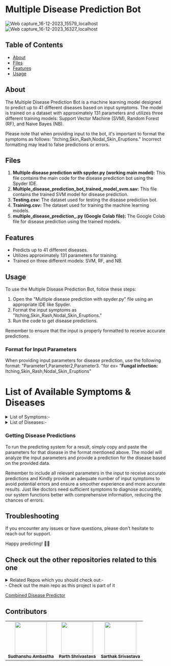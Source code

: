 # Multiple Disease Prediction Bot

![Web capture_16-12-2023_15579_localhost](https://github.com/Sudhanshu-Ambastha/Google-background/assets/135802131/22a87cc6-fc4d-4ed5-832d-dd8d9d230f94)
![Web capture_16-12-2023_16327_localhost](https://github.com/Sudhanshu-Ambastha/Google-background/assets/135802131/5a297e58-7ead-4407-8116-bdfff8585079)

## Table of Contents

- [About](#about)
- [Files](#files)
- [Features](#features)
- [Usage](#usage)

## About

The Multiple Disease Prediction Bot is a machine learning model designed to predict up to 41 different diseases based on input symptoms. The model is trained on a dataset with approximately 131 parameters and utilizes three different training models: Support Vector Machine (SVM), Random Forest (RF), and Naive Bayes (NB).

Please note that when providing input to the bot, it's important to format the symptoms as follows: "Itching,Skin_Rash,Nodal_Skin_Eruptions." Incorrect formatting may lead to false predictions or errors.

## Files

1. **Multiple disease prediction with spyder.py (working main model):** This file contains the main code for the disease prediction bot using the Spyder IDE.
2. **Multiple_disease_prediction_bot_trained_model_svm.sav:** This file contains the trained SVM model for disease prediction.
3. **Testing.csv:** The dataset used for testing the disease prediction bot.
4. **Training.csv:** The dataset used for training the machine learning models.
5. **multiple_disease_prediction_.py (Google Colab file):** The Google Colab file for disease prediction using the trained models.

## Features

- Predicts up to 41 different diseases.
- Utilizes approximately 131 parameters for training.
- Trained on three different models: SVM, RF, and NB.

## Usage

To use the Multiple Disease Prediction Bot, follow these steps:

1. Open the "Multiple disease prediction with spyder.py" file using an appropriate IDE like Spyder.
2. Format the input symptoms as "Itching,Skin_Rash,Nodal_Skin_Eruptions."
3. Run the code to get disease predictions.

Remember to ensure that the input is properly formatted to receive accurate predictions.

### Format for Input Parameters

When providing input parameters for disease prediction, use the following format: "Parameter1,Parameter2,Parameter3.
"for ex= "**Fungal infection:** Itching,Skin_Rash,Nodal_Skin_Eruptions"

# List of Available Symptoms & Diseases
<details>
<summary>List of Symptoms:-</summary>

|A|B|C|D|E|
|---|---|---|---|---|
|Abnormal_Menstruation|Bladder_Discomfort|Chest_Pain|Dark_Urine|Enlarged_Thyroid|  
|Abdominal_Pain|Belly_Pain|Chills|Dehydration|Excessive_Hunger| 
|Acidity|Blurred_And_Distorted_Vision|Cold_Hands_and_Feets|Depression|Extra_Marital_Contacts|
|Acute_Liver_Failure|Bloody_Stool|Coma|Diarrhoea|
|Altered_Sensorium|Back_Pain|Constipation|Dizziness| 
|Anxiety|Breathlessness|Congestion|Drying_and_Tingling_Lips| 
||Belly_Pain|Continuous_Sneezing|Dischromic|  
||Brittle_Nails|Continuous_Feel_of_Urine|Distention_Of_Abdomen|
||Blackheads|Cough|
||Bruising|Cramps|
||Blister 
||Burning_Micturition| 
||Blood_In-Sputum|

|F|H|I|J|K|L|
|---|---|---|---|---|---|
|Fast_Heart_Rate|High_Fever|Irregular_Sugar_Level|Joint_Pain|Knee_Pain|Lack_of_Concentration|  
|Fatigue|Headache|Increased_Appetite |||Lethargy|  
|Fluid_Overload|Hip_Joint_Painlurred_And_Distorted_Vision|Increased_Urination|||Loss_of_Appetite|
|Foul_Smell_of_Urine|History_of_Alcohol_Consumption|Indigestion|||Loss_of_Balance|
|Family-History||Inflammatory_Nails |||Loss_of_Smell|
|||Internal_Itching|| 
|||Irritability||  
|||Irritation_in_Anus||
|||Itching|

|M|N|O|P|R|S|
|---|---|---|---|---|---|
|Muscle_Wasting|Nausea|Obesity|Phlegm|Redness_Of_Eyes|Slurred_Speech| 
|Malaise|Neck_Pain||Pain_Behind_The_Eyes|Red_Sore_Around_Nose|Sweating| 
|Metallic_Taste|Nodal_Skin_Eruptions||Patches_In_Throat|Red_Spots_Over_Body|Sunken_Eyes|
|Mild_Fever|||Pain_During_Bowel_Movements|Restlessness|Scurring|
|Mood_Swings|||Pain_in_Anal_Region|Runny_Nose|Shivering|  
|Movement_Stiffness|||Painful_Walking|Rusty_Sputum|Silver_Like_Dusting|  
|Muscle_Pain|||Palpitations|Receiving_blood_transfusion|Sinus_Pressure| 
|Muscle_Weakness|||Polyuria|Receiving_Unterile_Injections|Skin_Peeling|
|Muscular_Stiffness|||Prominent_Veins_on_Calf||Skin_Rash|
|Mucoid_Sputum|||Puffy_Face_and_Eyes||Small_Dents_in_Nails|  
||||Pus_Filled_Pimples||Spinning_Movements|
||||Patches||Spotting_Urination|
||||Palpitations||Stiff_Neck|
||||||Stomach_Pain|     
||||||Stomach_Bleeding| 
||||||Swelling_Joints| 
||||||Swelling_of_Stomach|  
||||||Swollen_Legs| 
||||||Swollen_Blood_Vessels| 
||||||Swollen_Extremities| 
||||||Swollen_Lymph_Nodes| 

|T|U|V|W|Y|
|---|---|---|---|---|
|Throat_Irritation|Ulcers_on_Tongue|Vomiting|Watering_From_Eyes|Yellow_Crust_Ooze|  
|Toxic_Look_(Typhos)|Unsteadiness|Visual-Disturbances|Weakness_in_Limbs|Yellow_Urine| 
||||Weight_Gain|Yellowing_of_Eyes |
||||Weight_Loss|Yellowish_Skin |
||||weakness_of_one_body_side||
</details>
<details>
<summary>List of Diseases:-</summary>
    
| Column 1                   | Column 2                   | Column 3               | Column 4                   | Column 5               |
|----------------------------|----------------------------|------------------------|----------------------------|------------------------|
| Fungal infection           | Jaundice                   | Heart attack           | Arthritis                  | GERD                   |
| Hepatitis C                | Malaria                    | Varicose veins         | Paroymsal Positional Vertigo | Diabetes             |
| Hepatitis E                | Pneumonia                  | Gastroenteritis        | Acne                       | Heart Disease          |
| Alcoholic hepatitis        | Dengue                     | Bronchial Asthma       | Urinary tract infection    | Chronic cholestasis    |
| Tuberculosis               | Typhoid                    | Hypoglycemia           | Psoriasis                  | Drug Reaction          |
| Common Cold                | Hypothyroidism             | Osteoarthristis        | Hepatitis D                | Peptic ulcer disease   |
| Chicken pox                | Hyperthyroidism            | Migraine               | Hepatitis B                | AIDS                   |
| Dimorphic hemmorhoids(piles)| Hypertension              | Paralysis (brain hemorrhage) | Allergy              | Hepatitis A            |
| Impetigo                   |                            |                        |                            |                        |
</details>

### Getting Disease Predictions

To run the predicting system for a result, simply copy and paste the parameters for that disease in the format mentioned above. The model will analyze the input parameters and provide a prediction for the disease based on the provided data.

Remember to include all relevant parameters in the input to receive accurate predictions
and Kindly provide an adequate number of input symptoms to avoid potential errors and ensure a smoother experience and more accurate results. Just like doctors need sufficient symptoms to diagnose accurately, our system functions better with comprehensive information, reducing the chances of errors.

## Troubleshooting
If you encounter any issues or have questions, please don't hesitate to reach out for support.

Happy predicting! 🤖💙

## Check out the other repositories related to this one
<details>
<summary>Related Repos which you should check out:-</summary>

![Web capture_16-12-2023_162935_localhost](https://github.com/Sudhanshu-Ambastha/Google-background/assets/135802131/b33c540d-9cb2-410c-b83c-37b99be726de)  
- [Diabetes Prediction Bot](https://github.com/Sudhanshu-Ambastha/Diabetes-Prediction-Bot)

![Web capture_16-12-2023_162351_localhost](https://github.com/Sudhanshu-Ambastha/Google-background/assets/135802131/10dc50a7-ac7d-4972-bf52-736f448a6ca4)  
- [Heart Disease Prediction Bot](https://github.com/Sudhanshu-Ambastha/Heart-Disease-Prediction-Bot)

</details>
- Check out the main repo as this project is part of it

[Combined Disease Predictor](https://github.com/Sudhanshu-Ambastha/Combined-Disease-Prediction-Bot)

## Contributors
<table>
    <tr>
        <td align="center">
        <a href="http://github.com/Sudhanshu-Ambastha">
            <img src="https://avatars.githubusercontent.com/u/135802131?v=4" width="100px;" alt=""/>
            <br />
            <sub><b>Sudhanshu Ambastha </b></sub>
        </a>
        <br />
    </td>
    <td align="center">
        <a href="https://github.com/Vishwas567917">
            <img src="https://avatars.githubusercontent.com/u/139749696?s=100&v=4" width="100px;" alt=""/>
            <br />
            <sub><b>Parth Shrivastava</b></sub>
        </a>
        <br />
    </td>
    <td align="center">
        <a href="https://github.com/Sarthak966829">
            <img src="https://avatars.githubusercontent.com/u/139750289?s=100&v=4" width="100px;" alt=""/>
            <br />
            <sub><b>Sarthak Srivastava</b></sub>
        </a>
        <br />
    </td>
    </tr>
</table>
